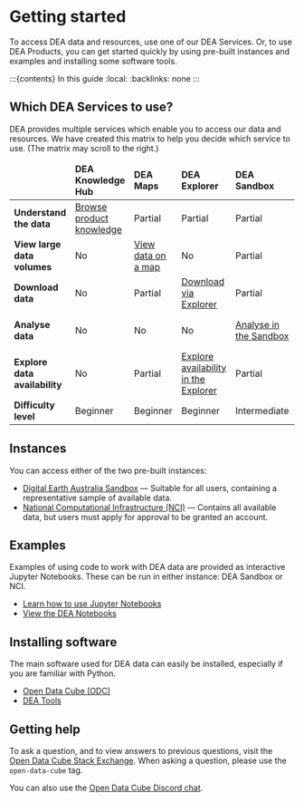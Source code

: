 # Getting started

To access DEA data and resources, use one of our DEA Services. Or, to use DEA Products, you can get started quickly by using pre-built instances and examples and installing some software tools.

:::{contents} In this guide
:local:
:backlinks: none
:::

## Which DEA Services to use?

DEA provides multiple services which enable you to access our data and resources. We have created this matrix to help you decide which service to use. (The matrix may scroll to the right.)

<table class="colour-coded-table traffic-light-theme scroll-horizontally">
    <thead>
        <tr>
            <td></td>
            <td><strong>DEA Knowledge Hub</strong></td>
            <td><strong>DEA Maps</strong></td>
            <td><strong>DEA Explorer</strong></td>
            <td><strong>DEA Sandbox</strong></td>
            <td><strong>NCI</strong></td>
            <td><strong>AWS-Continental Mosaics </strong></td>
            <td><strong>STAC</strong></td>
            <td><strong>AWS</strong></td>
            <td><strong>DEA WMS</strong></td>
            <td><strong>DEA WCS</strong></td>
        </tr>
   </thead>
    <tbody>
        <tr>
            <td><strong>Understand the data</strong></td>
            <td class="low"><a href="/data/">Browse product knowledge</a></td>
            <td class="medium">Partial</td>
            <td class="medium">Partial</td>
            <td class="medium">Partial</td>
            <td class="medium">Partial</td>
            <td class="medium">Partial</td>
            <td class="medium">Partial</td>
            <td class="medium">Partial</td>
            <td class="medium">Partial</td>
            <td class="medium">Partial</td>
        </tr>
        <tr>
            <td><strong>View large data volumes</strong></td>
            <td class="high">No</td>
            <td class="low"><a href="/guides/setup/dea_maps/">View data on a map</a></td>
            <td class="high">No</td>
            <td class="medium">Partial</td>
            <td class="medium">Partial</td>
            <td class="low"><a href="/guides/setup/Continental-COGs/continental_cogs/">View continental mosaics</a></td>
            <td class="low"><a href="/guides/setup/gis/stac/">View data using STAC</a></td>
            <td class="high">No</td>
            <td class="low"><a href="/guides/setup/gis/web_map_service/">View on the WMS</a></td>
            <td class="medium">Partial</td>
        </tr>
        <tr>
            <td><strong>Download data</strong></td>
            <td class="high">No</td>
            <td class="medium">Partial</td>
            <td class="low"><a href="/guides/setup/explorer_guide/">Download via Explorer</a></td>
            <td class="medium">Partial</td>
            <td class="medium">Partial</td>
            <td class="medium">Partial</td>
            <td class="low"><a href="/guides/setup/gis/stac/">Download via STAC</a></td>
            <td class="low"><a href="/guides/setup/AWS/data_and_metadata/">Download via AWS</a></td>
            <td class="high">No</td>
            <td class="low"><a href="/guides/setup/gis/web_coverage_service/">Download via WCS</a></td>
        </tr>
        <tr>
            <td><strong>Analyse data</strong></td>
            <td class="high">No</td>
            <td class="high">No</td>
            <td class="high">No</td>
            <td class="low"><a href="/guides/setup/Sandbox/sandbox/">Analyse in the Sandbox</a></td>
            <td class="low"><a href="/guides/setup/NCI/README/">Analyse in the NCI</a></td>
            <td class="low"><a href="/guides/setup/Continental-COGs/continental_cogs/">Analyse continental mosaics</a></td>
            <td class="medium">Partial</td>
            <td class="high">No</td>
            <td class="high">No</td>
            <td class="low"><a href="/guides/setup/gis/web_coverage_service/">Analyse using WCS</a></td>
        </tr>
        <tr>
            <td><strong>Explore data availability</strong></td>
            <td class="high">No</td>
            <td class="medium">Partial</td>
            <td class="low"><a href="/guides/setup/explorer_guide/">Explore availability in the Explorer</a></td>
            <td class="medium">Partial</td>
            <td class="medium">Partial</td>
            <td class="high">No</td>
            <td class="low"><a href="/guides/setup/gis/stac/">Query data availability</a></td>
            <td class="high">No</td>
            <td class="high">No</td>
            <td class="high">No</td>
        </tr>
        <tr>
            <td><strong>Difficulty level</strong></td>
            <td class="blank">Beginner</td>
            <td class="blank">Beginner</td>
            <td class="blank">Beginner</td>
            <td class="blank">Intermediate</td>
            <td class="blank">Intermediate</td>
            <td class="blank">Beginner</td>
            <td class="blank">Advanced</td>
            <td class="blank">Intermediate</td>
            <td class="blank">Intermediate</td>
            <td class="blank">Intermediate</td>
        </tr>
   </tbody>
</table>

## Instances

You can access either of the two pre-built instances:

* [Digital Earth Australia Sandbox](/guides/setup/Sandbox/sandbox/) &mdash; Suitable for all users, containing a representative sample of available data.
* [National Computational Infrastructure (NCI)](/guides/setup/NCI/README/) &mdash; Contains all available data, but users must apply for approval to be granted an account.

## Examples

Examples of using code to work with DEA data are provided as interactive Jupyter Notebooks. These can be run in either instance: DEA Sandbox or NCI. 

* [Learn how to use Jupyter Notebooks](/guides/setup/jupyter/)
* [View the DEA Notebooks](/dea-notebooks/)

## Installing software

The main software used for DEA data can easily be installed, especially if you are familiar with Python.

* [Open Data Cube (ODC)](https://www.opendatacube.org/)
* [DEA Tools](/notebooks/Tools/)

## Getting help

To ask a question, and to view answers to previous questions, visit the [Open Data Cube Stack Exchange](https://gis.stackexchange.com/questions/tagged/open-data-cube). When asking a question, please use the `open-data-cube` tag.

You can also use the [Open Data Cube Discord chat](https://discord.com/invite/4hhBQVas5U).

